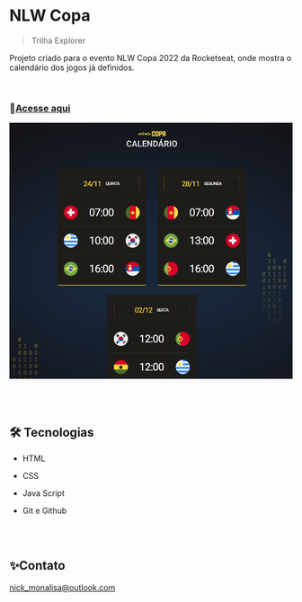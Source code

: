 # NLW Copa 
>Trilha Explorer

 Projeto criado para o evento NLW Copa 2022 da Rocketseat, onde mostra o calendário dos jogos já definidos.

<br>

### 📎[Acesse aqui](https://nicoletsingas.github.io/NLW-Copa-Explorer/)

![preview](./assets/preview.png)

<br>
<br>

## 🛠 Tecnologias 

- HTML

- CSS

- Java Script

- Git e Github

<br>
<br>

## ✨Contato

nick_monalisa@outlook.com